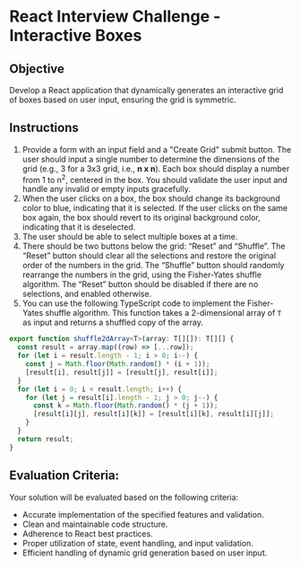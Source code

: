 # React Interview Challenge - Interactive Boxes

## Objective

Develop a React application that dynamically generates an interactive grid of boxes based on user input, ensuring the
grid is symmetric.

## Instructions

1. Provide a form with an input field and a "Create Grid" submit button. The user should input a single number to
   determine the dimensions of the grid (e.g., 3 for a 3x3 grid, i.e., **n x n**). Each box should display a number from
   1 to n<sup>2</sup>, centered in the box. You should validate the user input and handle any invalid or empty inputs
   gracefully.
2. When the user clicks on a box, the box should change its background color to blue, indicating that it is selected. If
   the user clicks on the same box again, the box should revert to its original background color, indicating that it is
   deselected.
3. The user should be able to select multiple boxes at a time.
4. There should be two buttons below the grid: “Reset” and “Shuffle”. The “Reset” button should clear all the selections
   and restore the original order of the numbers in the grid. The “Shuffle” button should randomly rearrange the numbers
   in the grid, using the Fisher-Yates shuffle algorithm. The “Reset” button should be disabled if there are no
   selections, and enabled otherwise.
5. You can use the following TypeScript code to implement the Fisher-Yates shuffle algorithm. This function takes a
   2-dimensional array of `T` as input and returns a shuffled copy of the array.

```typescript
export function shuffle2dArray<T>(array: T[][]): T[][] {
  const result = array.map((row) => [...row]);
  for (let i = result.length - 1; i > 0; i--) {
    const j = Math.floor(Math.random() * (i + 1));
    [result[i], result[j]] = [result[j], result[i]];
  }
  for (let i = 0; i < result.length; i++) {
    for (let j = result[i].length - 1; j > 0; j--) {
      const k = Math.floor(Math.random() * (j + 1));
      [result[i][j], result[i][k]] = [result[i][k], result[i][j]];
    }
  }
  return result;
}
```

## Evaluation Criteria:

Your solution will be evaluated based on the following criteria:

- Accurate implementation of the specified features and validation.
- Clean and maintainable code structure.
- Adherence to React best practices.
- Proper utilization of state, event handling, and input validation.
- Efficient handling of dynamic grid generation based on user input.
